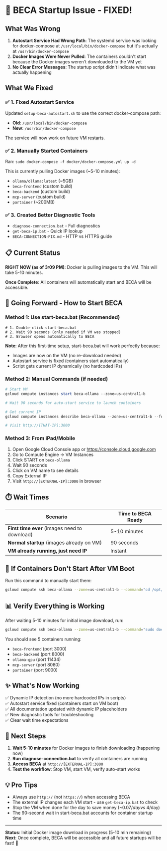 # 🎉 BECA Startup Issue - FIXED!

## What Was Wrong

1. **Autostart Service Had Wrong Path**: The systemd service was looking for docker-compose at `/usr/local/bin/docker-compose` but it's actually at `/usr/bin/docker-compose`
2. **Docker Images Were Never Pulled**: The containers couldn't start because the Docker images weren't downloaded to the VM yet
3. **No Clear Error Messages**: The startup script didn't indicate what was actually happening

## What We Fixed

### ✅ 1. Fixed Autostart Service
Updated `setup-beca-autostart.sh` to use the correct docker-compose path:
- **Old**: `/usr/local/bin/docker-compose`  
- **New**: `/usr/bin/docker-compose`

The service will now work on future VM restarts.

### ✅ 2. Manually Started Containers
Ran: `sudo docker-compose -f docker/docker-compose.yml up -d`

This is currently pulling Docker images (~5-10 minutes):
- `ollama/ollama:latest` (~5GB)
- `beca-frontend` (custom build)
- `beca-backend` (custom build)
- `mcp-server` (custom build)
- `portainer` (~200MB)

### ✅ 3. Created Better Diagnostic Tools
- `diagnose-connection.bat` - Full diagnostics
- `get-beca-ip.bat` - Quick IP lookup
- `BECA-CONNECTION-FIX.md` - HTTP vs HTTPS guide

## 📋 Current Status

**RIGHT NOW (as of 3:09 PM)**: Docker is pulling images to the VM. This will take 5-10 minutes.

**Once Complete**: All containers will automatically start and BECA will be accessible.

## 🚀 Going Forward - How to Start BECA

### Method 1: Use start-beca.bat (Recommended)
```batch
# 1. Double-click start-beca.bat
# 2. Wait 90 seconds (only needed if VM was stopped)
# 3. Browser opens automatically to BECA
```

**Note**: After this first-time setup, start-beca.bat will work perfectly because:
- Images are now on the VM (no re-download needed)
- Autostart service is fixed (containers start automatically)
- Script gets current IP dynamically (no hardcoded IPs)

### Method 2: Manual Commands (if needed)
```powershell
# Start VM
gcloud compute instances start beca-ollama --zone=us-central1-b

# Wait 90 seconds for auto-start service to launch containers

# Get current IP
gcloud compute instances describe beca-ollama --zone=us-central1-b --format="value(networkInterfaces[0].accessConfigs[0].natIP)"

# Visit http://[THAT-IP]:3000
```

### Method 3: From iPad/Mobile
1. Open Google Cloud Console app or https://console.cloud.google.com
2. Go to Compute Engine → VM Instances
3. Click START on `beca-ollama`
4. Wait 90 seconds
5. Click on VM name to see details
6. Copy External IP
7. Visit `http://[EXTERNAL-IP]:3000` in browser

## ⏱️ Wait Times

| Scenario | Time to BECA Ready |
|----------|-------------------|
| **First time ever** (images need to download) | 5-10 minutes |
| **Normal startup** (images already on VM) | 90 seconds |
| **VM already running, just need IP** | Instant |

## 🔧 If Containers Don't Start After VM Boot

Run this command to manually start them:
```bash
gcloud compute ssh beca-ollama --zone=us-central1-b --command="cd /opt/beca && sudo docker-compose -f docker/docker-compose.yml up -d"
```

## 📊 Verify Everything is Working

After waiting 5-10 minutes for initial image download, run:
```bash
gcloud compute ssh beca-ollama --zone=us-central1-b --command="sudo docker ps"
```

You should see 5 containers running:
- `beca-frontend` (port 3000)
- `beca-backend` (port 8000)
- `ollama-gpu` (port 11434)
- `mcp-server` (port 8080)
- `portainer` (port 9000)

## ✨ What's Now Working

✅ Dynamic IP detection (no more hardcoded IPs in scripts)  
✅ Autostart service fixed (containers start on VM boot)  
✅ All documentation updated with dynamic IP placeholders  
✅ New diagnostic tools for troubleshooting  
✅ Clear wait time expectations  

## 🎯 Next Steps

1. **Wait 5-10 minutes** for Docker images to finish downloading (happening now)
2. **Run diagnose-connection.bat** to verify all containers are running
3. **Access BECA** at `http://[EXTERNAL-IP]:3000`
4. **Test the workflow**: Stop VM, start VM, verify auto-start works

## 💡 Pro Tips

- Always use `http://` (not `https://`) when accessing BECA
- The external IP changes each VM start - use `get-beca-ip.bat` to check
- Stop the VM when done for the day to save money (~$0.07/day vs ~$4/day)
- The 90-second wait in start-beca.bat accounts for container startup time

---

**Status**: Initial Docker image download in progress (5-10 min remaining)  
**Next**: Once complete, BECA will be accessible and all future startups will be fast! 🚀
